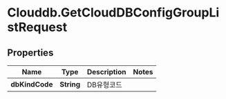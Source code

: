 # Clouddb.GetCloudDBConfigGroupListRequest

## Properties
Name | Type | Description | Notes
------------ | ------------- | ------------- | -------------
**dbKindCode** | **String** | DB유형코드 | 


